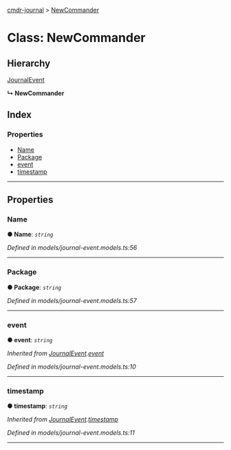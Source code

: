 [cmdr-journal](../README.md) > [NewCommander](../classes/newcommander.md)



# Class: NewCommander

## Hierarchy


 [JournalEvent](journalevent.md)

**↳ NewCommander**







## Index

### Properties

* [Name](newcommander.md#name)
* [Package](newcommander.md#package)
* [event](newcommander.md#event)
* [timestamp](newcommander.md#timestamp)



---
## Properties
<a id="name"></a>

###  Name

**●  Name**:  *`string`* 

*Defined in models/journal-event.models.ts:56*





___

<a id="package"></a>

###  Package

**●  Package**:  *`string`* 

*Defined in models/journal-event.models.ts:57*





___

<a id="event"></a>

###  event

**●  event**:  *`string`* 

*Inherited from [JournalEvent](journalevent.md).[event](journalevent.md#event)*

*Defined in models/journal-event.models.ts:10*





___

<a id="timestamp"></a>

###  timestamp

**●  timestamp**:  *`string`* 

*Inherited from [JournalEvent](journalevent.md).[timestamp](journalevent.md#timestamp)*

*Defined in models/journal-event.models.ts:11*





___


